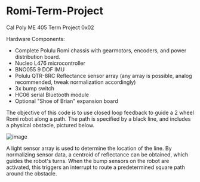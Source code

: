 # Romi-Term-Project
Cal Poly ME 405 Term Project 0x02

Hardware Components:
- Complete Polulu Romi chassis with gearmotors, encoders, and power distribution board.
- Nucleo L476 microcontroller
- BNO055 9 DOF IMU
- Polulu QTR-8RC Reflectance sensor array (any array is possible, analog recommended, tweak normalization accordingly)
- 3x bump switch
- HC06 serial Bluetooth module
- Optional "Shoe of Brian" expansion board

The objective of this code is to use closed loop feedback to guide a 2 wheel Romi robot along a path. The path is specified by a black line, and includes a physical obstacle, pictured below.

![image](https://github.com/user-attachments/assets/8bac884b-ceda-4239-b596-dd8a13399230)

A light sensor array is used to determine the location of the line. By normalizing sensor data, a centroid of reflectance can be obtained, which guides the robot's turns. When the bump sensors on the robot are activated, this triggers an interrupt to route a predetermined square path around the obstacle. 

